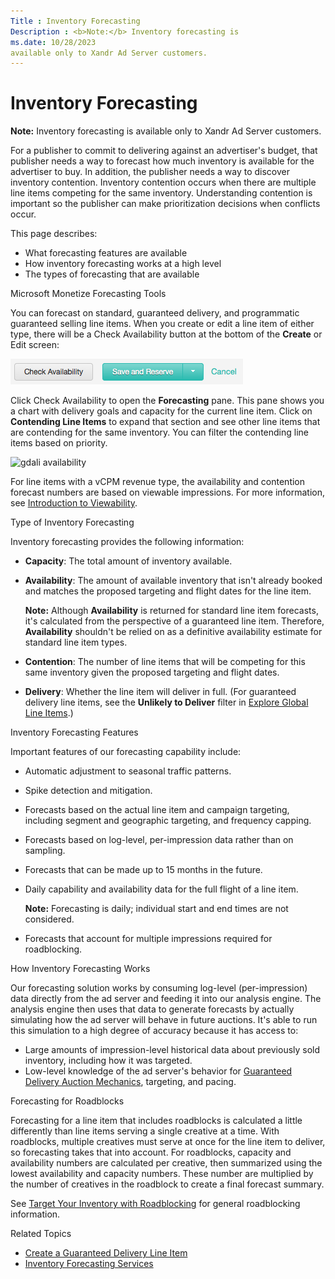 ```yaml
---
Title : Inventory Forecasting
Description : <b>Note:</b> Inventory forecasting is
ms.date: 10/28/2023
available only to Xandr Ad Server customers.
---
```



# Inventory Forecasting





<b>Note:</b> Inventory forecasting is
available only to Xandr Ad Server customers.



For a publisher to commit to delivering against an advertiser's budget,
that publisher needs a way to forecast how much inventory is available
for the advertiser to buy. In addition, the publisher needs a way to
discover inventory contention. Inventory contention occurs when there
are multiple line items competing for the same inventory. Understanding
contention is important so the publisher can make prioritization
decisions when conflicts occur.

This page describes:

- What forecasting features are available
- How inventory forecasting works at a high level
- The types of forecasting that are available

Microsoft Monetize Forecasting Tools

You can forecast on standard, guaranteed delivery, and programmatic
guaranteed selling line items. When you create or edit a line item of
either type, there will be a Check
Availability button at the bottom of the **Create** or
Edit screen:

![check availability](media/check-availability.png)

Click Check Availability to open the
**Forecasting** pane. This pane shows you a chart with delivery goals
and capacity for the current line item. Click on **Contending Line
Items** to expand that section and see other line items that are
contending for the same inventory. You can filter the contending line
items based on priority.

![gdali availability](media/gdali-availability.png)

For line items with a vCPM revenue type, the availability and contention
forecast numbers are based on viewable impressions. For more
information, see
<a href="introduction-to-viewability.md" class="xref">Introduction to
Viewability</a>.

Type of Inventory Forecasting

Inventory forecasting provides the following information:

- **Capacity**: The total amount of inventory available.
- **Availability**: The amount of available inventory that isn't already
  booked and matches the proposed targeting and flight dates for the
  line item.

  <b>Note:</b> Although **Availability** is
  returned for standard line item forecasts, it's calculated from the
  perspective of a guaranteed line item. Therefore, **Availability**
  shouldn't be relied on as a definitive availability estimate for
  standard line item types.

  
- **Contention**: The number of line items that will be competing for
  this same inventory given the proposed targeting and flight dates.
- **Delivery**: Whether the line item will deliver in full. (For
  guaranteed delivery line items, see the **Unlikely to Deliver** filter
  in
  <a href="explore-global-line-items.md" class="xref">Explore Global
  Line Items</a>.)

Inventory Forecasting Features

Important features of our forecasting capability include:

- Automatic adjustment to seasonal traffic patterns.
- Spike detection and mitigation.
- Forecasts based on the actual line item and campaign targeting,
  including segment and geographic targeting, and frequency capping.
- Forecasts based on log-level, per-impression data rather than on
  sampling.
- Forecasts that can be made up to 15 months in the future.
- Daily capability and availability data for the full flight of a line
  item.
  

  <b>Note:</b> Forecasting is daily;
  individual start and end times are not considered.

  
- Forecasts that account for multiple impressions required for
  roadblocking.

How Inventory Forecasting Works

Our forecasting solution works by consuming log-level (per-impression)
data directly from the ad server and feeding it into our analysis
engine. The analysis engine then uses that data to generate forecasts by
actually simulating how the ad server will behave in future auctions.
It's able to run this simulation to a high degree of accuracy because it
has access to:

- Large amounts of impression-level historical data about previously
  sold inventory, including how it was targeted.
- Low-level knowledge of the ad server's behavior for
  <a href="guaranteed-delivery-auction-mechanics.md"
  class="xref">Guaranteed Delivery Auction Mechanics</a>, targeting, and
  pacing.

Forecasting for Roadblocks

Forecasting for a line item that includes roadblocks is calculated a
little differently than line items serving a single creative at a time.
With roadblocks, multiple creatives must serve at once for the line item
to deliver, so forecasting takes that into account. For roadblocks,
capacity and availability numbers are calculated per creative, then
summarized using the lowest availability and capacity numbers. These
number are multiplied by the number of creatives in the roadblock to
create a final forecast summary.

See <a href="target-your-inventory-with-roadblocking.md"
class="xref">Target Your Inventory with Roadblocking</a> for general
roadblocking information.

Related Topics

- <a href="create-a-guaranteed-delivery-line-item.md"
  class="xref">Create a Guaranteed Delivery Line Item</a>
- <a
  href="xandr-api/inventory-forecasting-services.md"
  class="xref" target="_blank">Inventory Forecasting Services</a>




